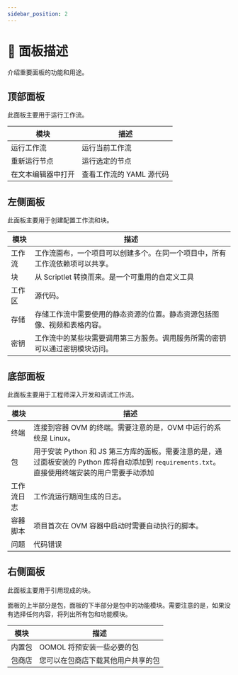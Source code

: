 ```yaml
---
sidebar_position: 2
---
```


# 📝 面板描述

介绍重要面板的功能和用途。

## 顶部面板

此面板主要用于运行工作流。

| 模块               | 描述                     |
| ------------------ | ------------------------ |
| 运行工作流         | 运行当前工作流           |
| 重新运行节点       | 运行选定的节点           |
| 在文本编辑器中打开 | 查看工作流的 YAML 源代码 |

## 左侧面板

此面板主要用于创建配置工作流和块。

| 模块   | 描述                                                                         |
| ------ | ---------------------------------------------------------------------------- |
| 工作流 | 工作流画布，一个项目可以创建多个。在同一个项目中，所有工作流依赖项可以共享。 |
| 块     | 从 Scriptlet 转换而来。是一个可重用的自定义工具                              |
| 工作区 | 源代码。                                                                     |
| 存储   | 存储工作流中需要使用的静态资源的位置。静态资源包括图像、视频和表格内容。     |
| 密钥   | 工作流中的某些块需要调用第三方服务。调用服务所需的密钥可以通过密钥模块访问。 |

## 底部面板

此面板主要用于工程师深入开发和调试工作流。

| 模块       | 描述                                                                                                                                            |
| ---------- | ----------------------------------------------------------------------------------------------------------------------------------------------- |
| 终端       | 连接到容器 OVM 的终端。需要注意的是，OVM 中运行的系统是 Linux。                                                                                 |
| 包         | 用于安装 Python 和 JS 第三方库的面板。需要注意的是，通过面板安装的 Python 库将自动添加到 `requirements.txt`。直接使用终端安装的用户需要手动添加 |
| 工作流日志 | 工作流运行期间生成的日志。                                                                                                                      |
| 容器脚本   | 项目首次在 OVM 容器中启动时需要自动执行的脚本。                                                                                                 |
| 问题       | 代码错误                                                                                                                                        |

## 右侧面板

此面板主要用于引用现成的块。

面板的上半部分是包，面板的下半部分是包中的功能模块。需要注意的是，如果没有选择任何内容，将列出所有包和功能模块。

| 模块   | 描述                               |
| ------ | ---------------------------------- |
| 内置包 | OOMOL 将预安装一些必要的包         |
| 包商店 | 您可以在包商店下载其他用户共享的包 |
